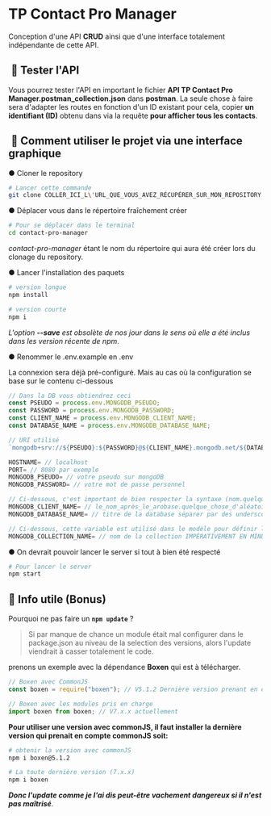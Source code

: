 # TP Contact Pro Manager

Conception d'une API **CRUD** ainsi que d'une interface totalement indépendante de cette API.

##  📍 Tester l'API

Vous pourrez tester l'API en important le fichier **API TP Contact Pro Manager.postman_collection.json** dans **postman**.
La seule chose à faire sera d'adapter les routes en fonction d'un ID existant pour cela,
copier **un identifiant (ID)** obtenu dans via la requête **pour afficher tous les contacts**.

##  📍 Comment utiliser le projet via une interface graphique

● Cloner le repository

```sh
# Lancer cette commande
git clone COLLER_ICI_L\'URL_QUE_VOUS_AVEZ_RÉCUPÉRER_SUR_MON_REPOSITORY
```

● Déplacer vous dans le répertoire fraîchement créer

```sh
# Pour se déplacer dans le terminal
cd contact-pro-manager
```

_contact-pro-manager_ étant le nom du répertoire qui aura été créer lors du clonage du repository.

● Lancer l'installation des paquets

```sh
# version longue
npm install

# version courte
npm i
```

_L'option **--save** est obsolète de nos jour dans le sens où elle a été inclus dans les version récente de npm_.

● Renommer le .env.example en .env

La connexion sera déjà pré-configuré.
Mais au cas où la configuration se base sur le contenu ci-dessous

```js
// Dans la DB vous obtiendrez ceci
const PSEUDO = process.env.MONGODB_PSEUDO;
const PASSWORD = process.env.MONGODB_PASSWORD;
const CLIENT_NAME = process.env.MONGODB_CLIENT_NAME;
const DATABASE_NAME = process.env.MONGODB_DATABASE_NAME;

// URI utilisé
`mongodb+srv://${PSEUDO}:${PASSWORD}@${CLIENT_NAME}.mongodb.net/${DATABASE_NAME}`

HOSTNAME= // localhost
PORT= // 8080 par exemple
MONGODB_PSEUDO= // votre pseudo sur mongoDB
MONGODB_PASSWORD= // votre mot de passe personnel

// Ci-dessous, c'est important de bien respecter la syntaxe (nom.quelque_chose)
MONGODB_CLIENT_NAME= // le_nom_après_le_arobase.quelque_chose_d'aléatoire
MONGODB_DATABASE_NAME= // titre de la database séparer par des underscore ( _ )

// Ci-dessous, cette variable est utilisé dans le modèle pour définir la collection qui sera utilisé.
MONGODB_COLLECTION_NAME= // nom de la collection IMPÉRATIVEMENT EN MINUSCULE ET AVEC UN S A LA FIN (il sera ajouté par défaut avec mongodb donc autant le mettre).
```

● On devrait pouvoir lancer le server si tout à bien été respecté

```sh
# Pour lancer le server
npm start
```

## 📍 Info utile (Bonus)

Pourquoi ne pas faire un **`npm update`** ?

> Si par manque de chance un module était mal configurer dans le package.json au niveau de la selection des versions,
> alors l'update viendrait à casser totalement le code.

prenons un exemple avec la dépendance **Boxen** qui est à télécharger.

```js
// Boxen avec CommonJS
const boxen = require("boxen"); // V5.1.2 Dernière version prenant en charge CommonJS

// Boxen avec les modules pris en charge
import boxen from boxen; // V7.x.x actuellement
```

**Pour utiliser une version avec commonJS, il faut installer la dernière version qui prenait en compte commonJS soit:**

```sh
# obtenir la version avec commonJS
npm i boxen@5.1.2

# La toute dernière version (7.x.x)
npm i boxen
```

**_Donc l'update comme je l'ai dis peut-être vachement dangereux si il n'est pas maîtrisé_**.
